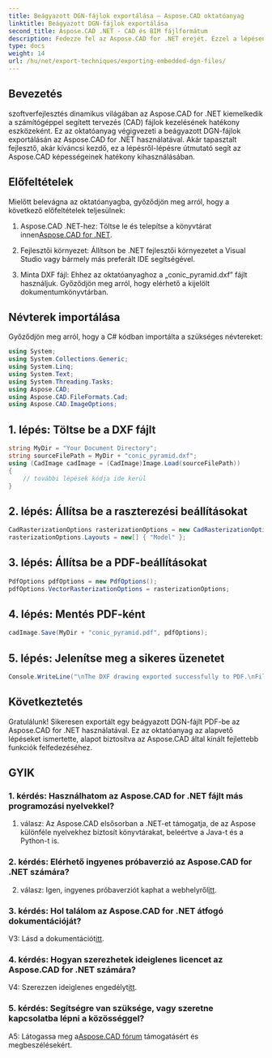 ```yaml
---
title: Beágyazott DGN-fájlok exportálása – Aspose.CAD oktatóanyag
linktitle: Beágyazott DGN-fájlok exportálása
second_title: Aspose.CAD .NET - CAD és BIM fájlformátum
description: Fedezze fel az Aspose.CAD for .NET erejét. Ezzel a lépésenkénti oktatóanyaggal megtudhatja, hogyan exportálhat könnyedén PDF-be beágyazott DGN fájlokat.
type: docs
weight: 14
url: /hu/net/export-techniques/exporting-embedded-dgn-files/
---
```

## Bevezetés

szoftverfejlesztés dinamikus világában az Aspose.CAD for .NET kiemelkedik a számítógéppel segített tervezés (CAD) fájlok kezelésének hatékony eszközeként. Ez az oktatóanyag végigvezeti a beágyazott DGN-fájlok exportálásán az Aspose.CAD for .NET használatával. Akár tapasztalt fejlesztő, akár kíváncsi kezdő, ez a lépésről-lépésre útmutató segít az Aspose.CAD képességeinek hatékony kihasználásában.

## Előfeltételek

Mielőtt belevágna az oktatóanyagba, győződjön meg arról, hogy a következő előfeltételek teljesülnek:

1.  Aspose.CAD .NET-hez: Töltse le és telepítse a könyvtárat innen[Aspose.CAD for .NET](https://releases.aspose.com/cad/net/).

2. Fejlesztői környezet: Állítson be .NET fejlesztői környezetet a Visual Studio vagy bármely más preferált IDE segítségével.

3. Minta DXF fájl: Ehhez az oktatóanyaghoz a „conic_pyramid.dxf” fájlt használjuk. Győződjön meg arról, hogy elérhető a kijelölt dokumentumkönyvtárban.

## Névterek importálása

Győződjön meg arról, hogy a C# kódban importálta a szükséges névtereket:

```csharp
using System;
using System.Collections.Generic;
using System.Linq;
using System.Text;
using System.Threading.Tasks;
using Aspose.CAD;
using Aspose.CAD.FileFormats.Cad;
using Aspose.CAD.ImageOptions;
```

## 1. lépés: Töltse be a DXF fájlt

```csharp
string MyDir = "Your Document Directory";
string sourceFilePath = MyDir + "conic_pyramid.dxf";
using (CadImage cadImage = (CadImage)Image.Load(sourceFilePath))
{
    // további lépések kódja ide kerül
}
```

## 2. lépés: Állítsa be a raszterezési beállításokat

```csharp
CadRasterizationOptions rasterizationOptions = new CadRasterizationOptions();
rasterizationOptions.Layouts = new[] { "Model" };
```

## 3. lépés: Állítsa be a PDF-beállításokat

```csharp
PdfOptions pdfOptions = new PdfOptions();
pdfOptions.VectorRasterizationOptions = rasterizationOptions;
```

## 4. lépés: Mentés PDF-ként

```csharp
cadImage.Save(MyDir + "conic_pyramid.pdf", pdfOptions);
```

## 5. lépés: Jelenítse meg a sikeres üzenetet

```csharp
Console.WriteLine("\nThe DXF drawing exported successfully to PDF.\nFile saved at " + MyDir);
```

## Következtetés

Gratulálunk! Sikeresen exportált egy beágyazott DGN-fájlt PDF-be az Aspose.CAD for .NET használatával. Ez az oktatóanyag az alapvető lépéseket ismertette, alapot biztosítva az Aspose.CAD által kínált fejlettebb funkciók felfedezéséhez.

## GYIK

### 1. kérdés: Használhatom az Aspose.CAD for .NET fájlt más programozási nyelvekkel?

1. válasz: Az Aspose.CAD elsősorban a .NET-et támogatja, de az Aspose különféle nyelvekhez biztosít könyvtárakat, beleértve a Java-t és a Python-t is.

### 2. kérdés: Elérhető ingyenes próbaverzió az Aspose.CAD for .NET számára?

 2. válasz: Igen, ingyenes próbaverziót kaphat a webhelyről[itt](https://releases.aspose.com/).

### 3. kérdés: Hol találom az Aspose.CAD for .NET átfogó dokumentációját?

 V3: Lásd a dokumentációt[itt](https://reference.aspose.com/cad/net/).

### 4. kérdés: Hogyan szerezhetek ideiglenes licencet az Aspose.CAD for .NET számára?

 V4: Szerezzen ideiglenes engedélyt[itt](https://purchase.aspose.com/temporary-license/).

### 5. kérdés: Segítségre van szüksége, vagy szeretne kapcsolatba lépni a közösséggel?

A5: Látogassa meg a[Aspose.CAD fórum](https://forum.aspose.com/c/cad/19) támogatásért és megbeszélésekért.